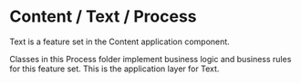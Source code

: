 # Content / Text / Process

Text is a feature set in the Content application component.
  
Classes in this Process folder implement business logic and business rules for this feature set. This is the application layer for Text.
